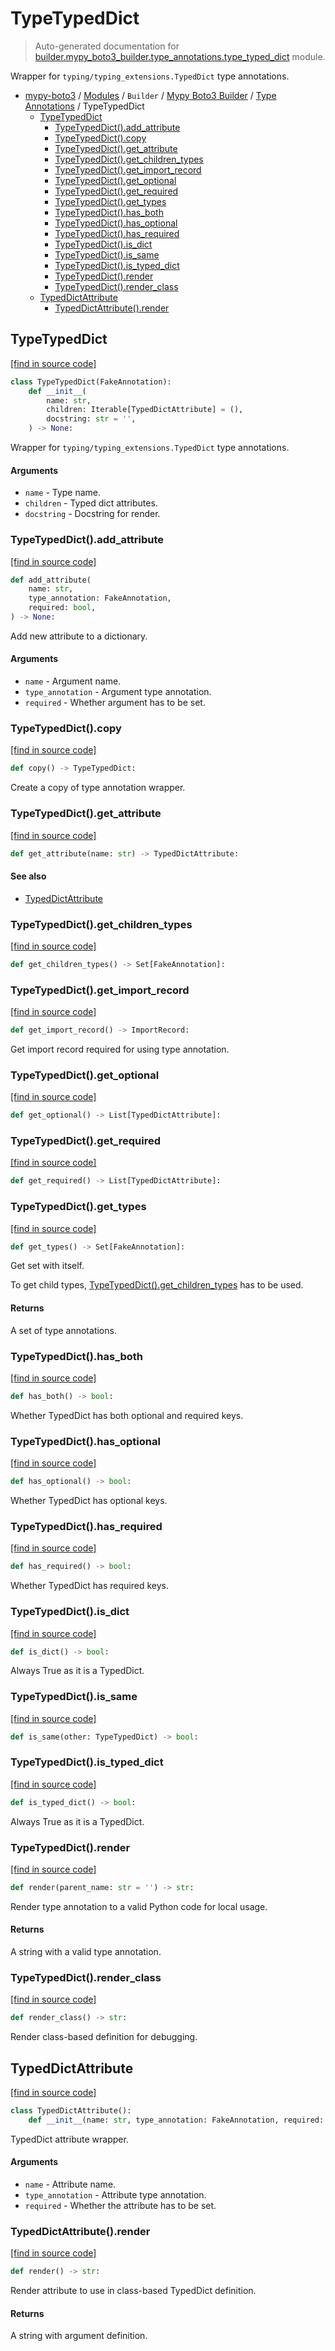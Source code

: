 # TypeTypedDict

> Auto-generated documentation for [builder.mypy_boto3_builder.type_annotations.type_typed_dict](https://github.com/vemel/mypy_boto3/blob/master/builder/mypy_boto3_builder/type_annotations/type_typed_dict.py) module.

Wrapper for `typing/typing_extensions.TypedDict` type annotations.

- [mypy-boto3](../../../README.md#mypy_boto3) / [Modules](../../../MODULES.md#mypy-boto3-modules) / `Builder` / [Mypy Boto3 Builder](../index.md#mypy-boto3-builder) / [Type Annotations](index.md#type-annotations) / TypeTypedDict
    - [TypeTypedDict](#typetypeddict)
        - [TypeTypedDict().add_attribute](#typetypeddictadd_attribute)
        - [TypeTypedDict().copy](#typetypeddictcopy)
        - [TypeTypedDict().get_attribute](#typetypeddictget_attribute)
        - [TypeTypedDict().get_children_types](#typetypeddictget_children_types)
        - [TypeTypedDict().get_import_record](#typetypeddictget_import_record)
        - [TypeTypedDict().get_optional](#typetypeddictget_optional)
        - [TypeTypedDict().get_required](#typetypeddictget_required)
        - [TypeTypedDict().get_types](#typetypeddictget_types)
        - [TypeTypedDict().has_both](#typetypeddicthas_both)
        - [TypeTypedDict().has_optional](#typetypeddicthas_optional)
        - [TypeTypedDict().has_required](#typetypeddicthas_required)
        - [TypeTypedDict().is_dict](#typetypeddictis_dict)
        - [TypeTypedDict().is_same](#typetypeddictis_same)
        - [TypeTypedDict().is_typed_dict](#typetypeddictis_typed_dict)
        - [TypeTypedDict().render](#typetypeddictrender)
        - [TypeTypedDict().render_class](#typetypeddictrender_class)
    - [TypedDictAttribute](#typeddictattribute)
        - [TypedDictAttribute().render](#typeddictattributerender)

## TypeTypedDict

[[find in source code]](https://github.com/vemel/mypy_boto3/blob/master/builder/mypy_boto3_builder/type_annotations/type_typed_dict.py#L41)

```python
class TypeTypedDict(FakeAnnotation):
    def __init__(
        name: str,
        children: Iterable[TypedDictAttribute] = (),
        docstring: str = '',
    ) -> None:
```

Wrapper for `typing/typing_extensions.TypedDict` type annotations.

#### Arguments

- `name` - Type name.
- `children` - Typed dict attributes.
- `docstring` - Docstring for render.

### TypeTypedDict().add_attribute

[[find in source code]](https://github.com/vemel/mypy_boto3/blob/master/builder/mypy_boto3_builder/type_annotations/type_typed_dict.py#L97)

```python
def add_attribute(
    name: str,
    type_annotation: FakeAnnotation,
    required: bool,
) -> None:
```

Add new attribute to a dictionary.

#### Arguments

- `name` - Argument name.
- `type_annotation` - Argument type annotation.
- `required` - Whether argument has to be set.

### TypeTypedDict().copy

[[find in source code]](https://github.com/vemel/mypy_boto3/blob/master/builder/mypy_boto3_builder/type_annotations/type_typed_dict.py#L167)

```python
def copy() -> TypeTypedDict:
```

Create a copy of type annotation wrapper.

### TypeTypedDict().get_attribute

[[find in source code]](https://github.com/vemel/mypy_boto3/blob/master/builder/mypy_boto3_builder/type_annotations/type_typed_dict.py#L61)

```python
def get_attribute(name: str) -> TypedDictAttribute:
```

#### See also

- [TypedDictAttribute](#typeddictattribute)

### TypeTypedDict().get_children_types

[[find in source code]](https://github.com/vemel/mypy_boto3/blob/master/builder/mypy_boto3_builder/type_annotations/type_typed_dict.py#L178)

```python
def get_children_types() -> Set[FakeAnnotation]:
```

### TypeTypedDict().get_import_record

[[find in source code]](https://github.com/vemel/mypy_boto3/blob/master/builder/mypy_boto3_builder/type_annotations/type_typed_dict.py#L80)

```python
def get_import_record() -> ImportRecord:
```

Get import record required for using type annotation.

### TypeTypedDict().get_optional

[[find in source code]](https://github.com/vemel/mypy_boto3/blob/master/builder/mypy_boto3_builder/type_annotations/type_typed_dict.py#L160)

```python
def get_optional() -> List[TypedDictAttribute]:
```

### TypeTypedDict().get_required

[[find in source code]](https://github.com/vemel/mypy_boto3/blob/master/builder/mypy_boto3_builder/type_annotations/type_typed_dict.py#L153)

```python
def get_required() -> List[TypedDictAttribute]:
```

### TypeTypedDict().get_types

[[find in source code]](https://github.com/vemel/mypy_boto3/blob/master/builder/mypy_boto3_builder/type_annotations/type_typed_dict.py#L86)

```python
def get_types() -> Set[FakeAnnotation]:
```

Get set with itself.

To get child types, [TypeTypedDict().get_children_types](#typetypeddictget_children_types) has to be used.

#### Returns

A set of type annotations.

### TypeTypedDict().has_both

[[find in source code]](https://github.com/vemel/mypy_boto3/blob/master/builder/mypy_boto3_builder/type_annotations/type_typed_dict.py#L147)

```python
def has_both() -> bool:
```

Whether TypedDict has both optional and required keys.

### TypeTypedDict().has_optional

[[find in source code]](https://github.com/vemel/mypy_boto3/blob/master/builder/mypy_boto3_builder/type_annotations/type_typed_dict.py#L129)

```python
def has_optional() -> bool:
```

Whether TypedDict has optional keys.

### TypeTypedDict().has_required

[[find in source code]](https://github.com/vemel/mypy_boto3/blob/master/builder/mypy_boto3_builder/type_annotations/type_typed_dict.py#L138)

```python
def has_required() -> bool:
```

Whether TypedDict has required keys.

### TypeTypedDict().is_dict

[[find in source code]](https://github.com/vemel/mypy_boto3/blob/master/builder/mypy_boto3_builder/type_annotations/type_typed_dict.py#L110)

```python
def is_dict() -> bool:
```

Always True as it is a TypedDict.

### TypeTypedDict().is_same

[[find in source code]](https://github.com/vemel/mypy_boto3/blob/master/builder/mypy_boto3_builder/type_annotations/type_typed_dict.py#L173)

```python
def is_same(other: TypeTypedDict) -> bool:
```

### TypeTypedDict().is_typed_dict

[[find in source code]](https://github.com/vemel/mypy_boto3/blob/master/builder/mypy_boto3_builder/type_annotations/type_typed_dict.py#L116)

```python
def is_typed_dict() -> bool:
```

Always True as it is a TypedDict.

### TypeTypedDict().render

[[find in source code]](https://github.com/vemel/mypy_boto3/blob/master/builder/mypy_boto3_builder/type_annotations/type_typed_dict.py#L68)

```python
def render(parent_name: str = '') -> str:
```

Render type annotation to a valid Python code for local usage.

#### Returns

A string with a valid type annotation.

### TypeTypedDict().render_class

[[find in source code]](https://github.com/vemel/mypy_boto3/blob/master/builder/mypy_boto3_builder/type_annotations/type_typed_dict.py#L122)

```python
def render_class() -> str:
```

Render class-based definition for debugging.

## TypedDictAttribute

[[find in source code]](https://github.com/vemel/mypy_boto3/blob/master/builder/mypy_boto3_builder/type_annotations/type_typed_dict.py#L16)

```python
class TypedDictAttribute():
    def __init__(name: str, type_annotation: FakeAnnotation, required: bool):
```

TypedDict attribute wrapper.

#### Arguments

- `name` - Attribute name.
- `type_annotation` - Attribute type annotation.
- `required` - Whether the attribute has to be set.

### TypedDictAttribute().render

[[find in source code]](https://github.com/vemel/mypy_boto3/blob/master/builder/mypy_boto3_builder/type_annotations/type_typed_dict.py#L31)

```python
def render() -> str:
```

Render attribute to use in class-based TypedDict definition.

#### Returns

A string with argument definition.
